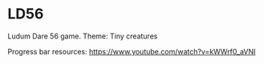 # LD56
Ludum Dare 56 game. Theme: Tiny creatures

Progress bar resources: https://www.youtube.com/watch?v=kWWrf0_aVNI